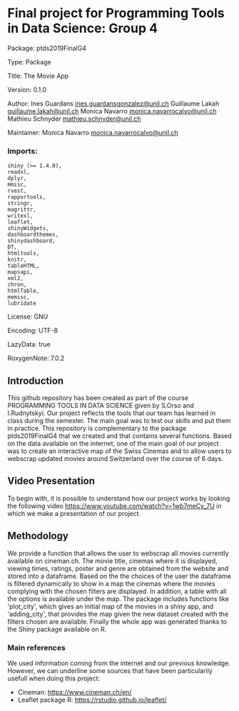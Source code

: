 # Final project for Programming Tools in Data Science: Group 4 

Package: ptds2019FinalG4

Type: Package

Title: The Movie App

Version: 0.1.0

Author: Ines Guardans <ines.guardansgonzalez@unil.ch>
        Guillaume Lakah <guillaume.lakah@unil.ch>
        Monica Navarro <monica.navarrocalvo@unil.ch>
        Mathieu Schnyder <mathieu.schnyder@unil.ch>

Maintainer: Monica Navarro <monica.navarrocalvo@unil.ch>


### Imports: 
    shiny (>= 1.4.0),
    readxl,
    dplyr,
    Hmisc,
    rvest,
    rapportools,
    stringr,
    magrittr,
    writexl,
    leaflet,
    shinyWidgets,
    dashboardthemes,
    shinydashboard,
    DT,
    htmltools,
    knitr,
    tableHTML,
    mapsapi,
    xml2,
    chron,
    htmlTable,
    memisc,
    lubridate

License: GNU

Encoding: UTF-8

LazyData: true

RoxygenNote: 7.0.2


## Introduction
This github repository has been created as part of the course PROGRAMMING TOOLS IN DATA SCIENCE given by S.Orso and I.Rudnytskyi. Our project reflects the tools that our team has learned in class during the semester. The main goal was to test our skills and put them in practice. 
This repository is complementary to the package ptds2019FinalG4 that we created and that contains several functions.
Based on the data available on the internet, one of the main goal of our project was to create an interactive map of the Swiss Cinemas and to allow users to webscrap updated movies around Switzerland over the course of 6 days. 

## Video Presentation
To begin with, it is possible to understand how our project works by looking the following video https://www.youtube.com/watch?v=1wb7meCy_7U in which we make a presentation of our project.

## Methodology
We provide a function that allows the user to webscrap all movies currently available on cineman.ch. The movie title, cinemas where it is displayed, viewing times, ratings, poster and genre are obtained from the website and stored into a dataframe.
Based on the the choices of the user the dataframe is filtered dynamically to show in a map the cinemas where the movies complying with the chosen filters are displayed. In addition, a table with all the options is available under the map. The package includes functions like 'plot_city', which gives an initial map of the movies in a shiny app, and 'adding_city', that provides the map given the new dataset created with the filters chosen are available.
Finally the whole app was generated thanks to the Shiny package available on R.

### Main references
We used information coming from the internet and our previous knowledge. However, we can underline some sources that have been particularily usefull when doing this project:
- Cineman: https://www.cineman.ch/en/
- Leaflet package R: https://rstudio.github.io/leaflet/
